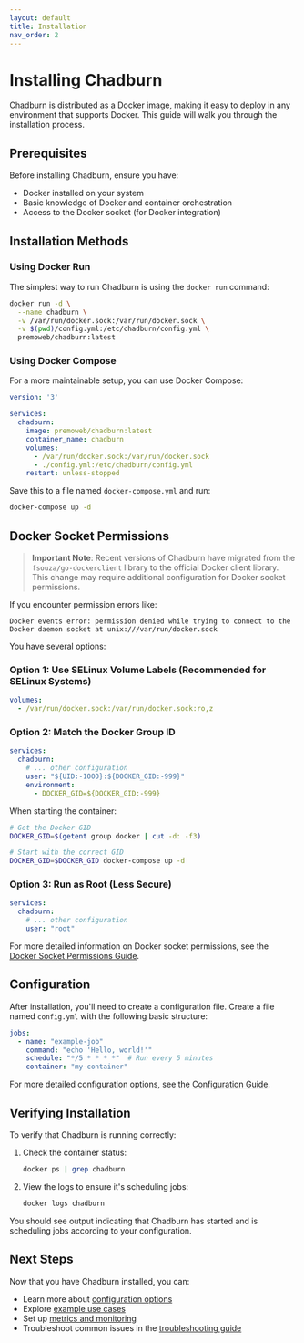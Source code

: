 ```yaml
---
layout: default
title: Installation
nav_order: 2
---
```


# Installing Chadburn

Chadburn is distributed as a Docker image, making it easy to deploy in any environment that supports Docker. This guide will walk you through the installation process.

## Prerequisites

Before installing Chadburn, ensure you have:

- Docker installed on your system
- Basic knowledge of Docker and container orchestration
- Access to the Docker socket (for Docker integration)

## Installation Methods

### Using Docker Run

The simplest way to run Chadburn is using the `docker run` command:

```bash
docker run -d \
  --name chadburn \
  -v /var/run/docker.sock:/var/run/docker.sock \
  -v $(pwd)/config.yml:/etc/chadburn/config.yml \
  premoweb/chadburn:latest
```

### Using Docker Compose

For a more maintainable setup, you can use Docker Compose:

```yaml
version: '3'

services:
  chadburn:
    image: premoweb/chadburn:latest
    container_name: chadburn
    volumes:
      - /var/run/docker.sock:/var/run/docker.sock
      - ./config.yml:/etc/chadburn/config.yml
    restart: unless-stopped
```

Save this to a file named `docker-compose.yml` and run:

```bash
docker-compose up -d
```

## Docker Socket Permissions

> **Important Note**: Recent versions of Chadburn have migrated from the `fsouza/go-dockerclient` library to the official Docker client library. This change may require additional configuration for Docker socket permissions.

If you encounter permission errors like:

```
Docker events error: permission denied while trying to connect to the Docker daemon socket at unix:///var/run/docker.sock
```

You have several options:

### Option 1: Use SELinux Volume Labels (Recommended for SELinux Systems)

```yaml
volumes:
  - /var/run/docker.sock:/var/run/docker.sock:ro,z
```

### Option 2: Match the Docker Group ID

```yaml
services:
  chadburn:
    # ... other configuration
    user: "${UID:-1000}:${DOCKER_GID:-999}"
    environment:
      - DOCKER_GID=${DOCKER_GID:-999}
```

When starting the container:

```bash
# Get the Docker GID
DOCKER_GID=$(getent group docker | cut -d: -f3)

# Start with the correct GID
DOCKER_GID=$DOCKER_GID docker-compose up -d
```

### Option 3: Run as Root (Less Secure)

```yaml
services:
  chadburn:
    # ... other configuration
    user: "root"
```

For more detailed information on Docker socket permissions, see the [Docker Socket Permissions Guide](docker-socket-permissions.md).

## Configuration

After installation, you'll need to create a configuration file. Create a file named `config.yml` with the following basic structure:

```yaml
jobs:
  - name: "example-job"
    command: "echo 'Hello, world!'"
    schedule: "*/5 * * * *"  # Run every 5 minutes
    container: "my-container"
```

For more detailed configuration options, see the [Configuration Guide](/configuration).

## Verifying Installation

To verify that Chadburn is running correctly:

1. Check the container status:
   ```bash
   docker ps | grep chadburn
   ```

2. View the logs to ensure it's scheduling jobs:
   ```bash
   docker logs chadburn
   ```

You should see output indicating that Chadburn has started and is scheduling jobs according to your configuration.

## Next Steps

Now that you have Chadburn installed, you can:

- Learn more about [configuration options](/configuration)
- Explore [example use cases](/examples)
- Set up [metrics and monitoring](/metrics)
- Troubleshoot common issues in the [troubleshooting guide](/troubleshooting) 